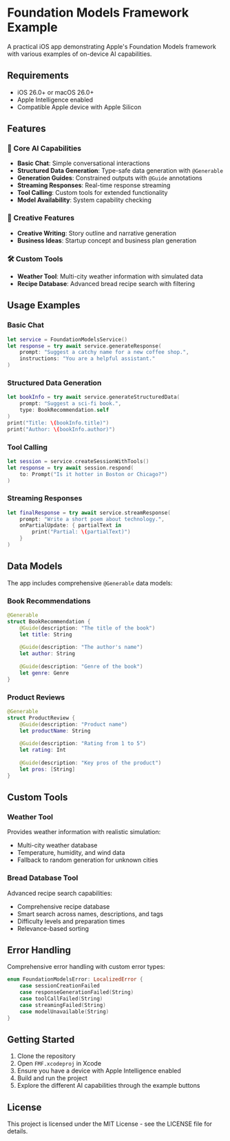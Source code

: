 # Foundation Models Framework Example

A practical iOS app demonstrating Apple's Foundation Models framework with various examples of on-device AI capabilities.

## Requirements

- iOS 26.0+ or macOS 26.0+
- Apple Intelligence enabled
- Compatible Apple device with Apple Silicon

## Features

### 🤖 Core AI Capabilities
- **Basic Chat**: Simple conversational interactions
- **Structured Data Generation**: Type-safe data generation with `@Generable`
- **Generation Guides**: Constrained outputs with `@Guide` annotations
- **Streaming Responses**: Real-time response streaming
- **Tool Calling**: Custom tools for extended functionality
- **Model Availability**: System capability checking

### 🎨 Creative Features
- **Creative Writing**: Story outline and narrative generation
- **Business Ideas**: Startup concept and business plan generation

### 🛠️ Custom Tools
- **Weather Tool**: Multi-city weather information with simulated data
- **Recipe Database**: Advanced bread recipe search with filtering

## Usage Examples

### Basic Chat
```swift
let service = FoundationModelsService()
let response = try await service.generateResponse(
    prompt: "Suggest a catchy name for a new coffee shop.",
    instructions: "You are a helpful assistant."
)
```

### Structured Data Generation
```swift
let bookInfo = try await service.generateStructuredData(
    prompt: "Suggest a sci-fi book.",
    type: BookRecommendation.self
)
print("Title: \(bookInfo.title)")
print("Author: \(bookInfo.author)")
```

### Tool Calling
```swift
let session = service.createSessionWithTools()
let response = try await session.respond(
    to: Prompt("Is it hotter in Boston or Chicago?")
)
```

### Streaming Responses
```swift
let finalResponse = try await service.streamResponse(
    prompt: "Write a short poem about technology.",
    onPartialUpdate: { partialText in
        print("Partial: \(partialText)")
    }
)
```

## Data Models

The app includes comprehensive `@Generable` data models:

### Book Recommendations
```swift
@Generable
struct BookRecommendation {
    @Guide(description: "The title of the book")
    let title: String
    
    @Guide(description: "The author's name")
    let author: String
    
    @Guide(description: "Genre of the book")
    let genre: Genre
}
```

### Product Reviews
```swift
@Generable
struct ProductReview {
    @Guide(description: "Product name")
    let productName: String
    
    @Guide(description: "Rating from 1 to 5")
    let rating: Int
    
    @Guide(description: "Key pros of the product")
    let pros: [String]
}
```

## Custom Tools

### Weather Tool
Provides weather information with realistic simulation:
- Multi-city weather database
- Temperature, humidity, and wind data
- Fallback to random generation for unknown cities

### Bread Database Tool
Advanced recipe search capabilities:
- Comprehensive recipe database
- Smart search across names, descriptions, and tags
- Difficulty levels and preparation times
- Relevance-based sorting

## Error Handling

Comprehensive error handling with custom error types:

```swift
enum FoundationModelsError: LocalizedError {
    case sessionCreationFailed
    case responseGenerationFailed(String)
    case toolCallFailed(String)
    case streamingFailed(String)
    case modelUnavailable(String)
}
```

## Getting Started

1. Clone the repository
2. Open `FMF.xcodeproj` in Xcode
3. Ensure you have a device with Apple Intelligence enabled
4. Build and run the project
5. Explore the different AI capabilities through the example buttons

## License

This project is licensed under the MIT License - see the LICENSE file for details.